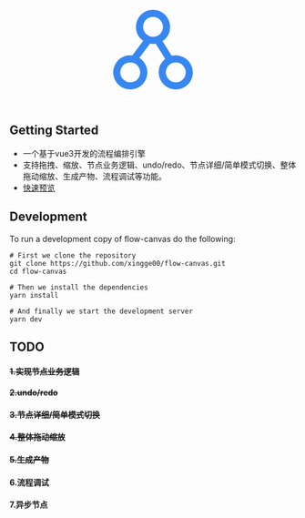 

<p align="center">
  <a href="https://github.com/xingge00/flow-canvas">
    <svg t="1712645374967" class="icon" viewBox="0 0 1024 1024" version="1.1" xmlns="http://www.w3.org/2000/svg" p-id="14825" width="200" height="200"><path d="M537.173333 458.922667a154.197333 154.197333 0 0 1-51.626666-0.597334l-96.426667 128.469334a154.154667 154.154667 0 0 1 72.234667 130.005333 152.917333 152.917333 0 0 1-153.002667 153.6 154.282667 154.282667 0 0 1-154.197333-153.6 152.917333 152.917333 0 0 1 171.946666-152.448l98.645334-131.456A154.026667 154.026667 0 0 1 358.954667 307.2 152.917333 152.917333 0 0 1 512 153.6a154.282667 154.282667 0 0 1 154.154667 153.6 152.832 152.832 0 0 1-68.394667 128.128l82.645333 132.224a154.282667 154.282667 0 0 1 190.592 149.248 152.917333 152.917333 0 0 1-153.045333 153.6 154.282667 154.282667 0 0 1-154.197333-153.6 152.704 152.704 0 0 1 58.794666-121.216l-85.376-136.661333zM602.154667 307.2a90.026667 90.026667 0 0 0-89.898667-89.6 89.173333 89.173333 0 0 0-89.301333 89.6 90.026667 90.026667 0 0 0 89.941333 89.6 89.173333 89.173333 0 0 0 89.258667-89.6z m204.8 409.6a90.026667 90.026667 0 0 0-89.941334-89.6 89.173333 89.173333 0 0 0-89.258666 89.6 90.026667 90.026667 0 0 0 89.941333 89.6 89.173333 89.173333 0 0 0 89.258667-89.6zM308.096 806.4a89.173333 89.173333 0 0 0 89.258667-89.6 90.026667 90.026667 0 0 0-89.941334-89.6 89.173333 89.173333 0 0 0-89.258666 89.6 90.026667 90.026667 0 0 0 89.941333 89.6z" fill="#3787F2" p-id="14826"></path></svg>
  </a>
</p>

## Getting Started
- 一个基于vue3开发的流程编排引擎
- 支持拖拽、缩放、节点业务逻辑、undo/redo、节点详细/简单模式切换、整体拖动缩放、生成产物、流程调试等功能。
- [快速预览](https://xingge00.github.io/flow-canvas/)

## Development
To run a development copy of flow-canvas do the following:
```shell
# First we clone the repository
git clone https://github.com/xingge00/flow-canvas.git
cd flow-canvas

# Then we install the dependencies
yarn install

# And finally we start the development server
yarn dev
```

## TODO

#### ~~1.实现节点业务逻辑~~

#### ~~2.undo/redo~~

#### ~~3.节点详细/简单模式切换~~

#### ~~4.整体拖动缩放~~

#### ~~5.生成产物~~

#### 6.流程调试

#### 7.异步节点